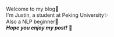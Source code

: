 Welcome to my blog👐  
I'm Justin, a student at Peking University✨  
Also a NLP beginner👻    
***Hope you enjoy my post!*** 💙
